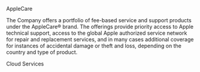 AppleCare

The Company offers a portfolio of fee-based service and support products under the AppleCare® brand. The offerings provide
priority  access  to  Apple  technical  support,  access  to  the  global  Apple  authorized  service  network  for  repair  and  replacement
services, and in many cases additional coverage for instances of accidental damage or theft and loss, depending on the country
and type of product.

Cloud Services